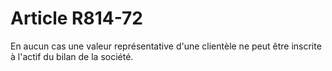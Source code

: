 # Article R814-72

En aucun cas une valeur représentative d'une clientèle ne peut être inscrite à l'actif du bilan de la société.
